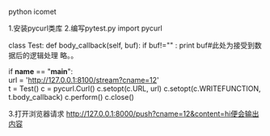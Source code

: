 python icomet

1.安装pycurl类库
2.编写pytest.py
  import pycurl
         
  class Test: 
      def body_callback(self, buf):
          if  buf!="" :
              print buf#此处为接受到数据后的逻辑处理 略。。 
              
  if __name__ == "__main__":   
          url = 'http://127.0.0.1:8100/stream?cname=12'  
          t = Test()
          c = pycurl.Curl()
          c.setopt(c.URL, url) 
          c.setopt(c.WRITEFUNCTION, t.body_callback)
          c.perform()
          c.close() 
          
3.打开浏览器请求 http://127.0.0.1:8000/push?cname=12&content=hi便会输出内容

